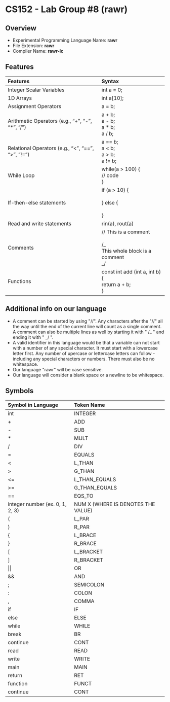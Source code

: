 # CS152 - Lab Group #8 (rawr)

## Overview

- Experimental Programming Language Name: <b>rawr</b>
- File Extension: <b>rawr</b>
- Compiler Name: <b>rawr-lc</b>

## Features

| Features                                          | Syntax                                                                      |
| :------------------------------------------------ | :-------------------------------------------------------------------------- |
| Integer Scalar Variables                          | int a = 0;                                                                  |
| 1D Arrays                                         | int a[10];                                                                  |
| Assignment Operators                              | a = b;                                                                      |
| Arithmetic Operators (e.g., “+”, “-”, “\*”, “/”)  | a + b; <br> a - b; <br> a \* b; <br> a / b;                                 |
| Relational Operators (e.g., “<”, “==”, “>”, “!=”) | a == b; <br> a < b; <br> a > b; <br> a != b;                                |
| While Loop                                        | while(a > 100) { <br/>// code<br/>}                                         |
| If-then-else statements                           | if (a > 10) {<br/><br/>} else {<br/><br/>}                                  |
| Read and write statements                         | rin(a), rout(a)                                                             |
| Comments                                          | // This is a comment <br/><br/>/_ <br> This whole block is a comment <br>_/ |
| Functions                                         | const int add (int a, int b) {<br>return a + b;<br>}                        |

## Additional info on our language

- A comment can be started by using "//". Any characters after the "//" all the way until the end of the current line will count as a single comment. A comment can also be multiple lines as well by starting it with " /_ " and ending it with " _/ ".
- A valid identifier in this language would be that a variable can not start with a number of any special character. It must start with a lowercase letter first. Any number of upercase or lettercase letters can follow - including any special characters or numbers. There must also be no whitespace.
- Our language "rawr" will be case sensitive.
- Our language will consider a blank space or a newline to be whitespace.

## Symbols

| Symbol in Language              | Token Name                         |
| :------------------------------ | :--------------------------------- |
| int                             | INTEGER                            |
| +                               | ADD                                |
| -                               | SUB                                |
| \*                              | MULT                               |
| /                               | DIV                                |
| =                               | EQUALS                             |
| <                               | L_THAN                             |
| >                               | G_THAN                             |
| <=                              | L_THAN_EQUALS                      |
| >=                              | G_THAN_EQUALS                      |
| ==                              | EQS_TO                             |
| integer number (ex. 0, 1, 2, 3) | NUM X (WHERE IS DENOTES THE VALUE) |
| (                               | L_PAR                              |
| )                               | R_PAR                              |
| {                               | L_BRACE                            |
| }                               | R_BRACE                            |
| [                               | L_BRACKET                          |
| ]                               | R_BRACKET                          |
| \|\|                            | OR                                 |
| &&                              | AND                                |
| ;                               | SEMICOLON                          |
| :                               | COLON                              |
| ,                               | COMMA                              |
| if                              | IF                                 |
| else                            | ELSE                               |
| while                           | WHILE                              |
| break                           | BR                                 |
| continue                        | CONT                               |
| read                            | READ                               |
| write                           | WRITE                              |
| main                            | MAIN                               |
| return                          | RET                                |
| function                        | FUNCT                              |
| continue                        | CONT                               |
